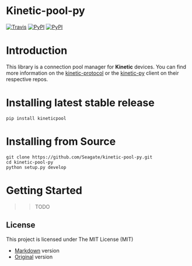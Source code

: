 # **Kinetic-pool-py**
[![Travis](https://img.shields.io/travis/Seagate/kinetic-pool-py.svg)](https://travis-ci.org/Seagate/kinetic-pool-py)
[![PyPI](https://img.shields.io/pypi/v/kinetic-pool.svg)](https://pypi.python.org/pypi/kineticpool/)
[![PyPI](https://img.shields.io/pypi/l/kinetic-pool.svg)](https://github.com/Seagate/kinetic-pool-py/blob/master/LICENSE/mit.md)

Introduction
============
This library is a connection pool manager for **Kinetic** devices. 
You can find more information on the [kinetic-protocol] or the [kinetic-py] client on their respective repos. 

[kinetic-protocol]:(https://github.com/Seagate/kinetic-protocol)
[kinetic-py]:(https://github.com/Seagate/kinetic-py)

Installing latest stable release
================================
    pip install kineticpool


Installing from Source
======================

    git clone https://github.com/Seagate/kinetic-pool-py.git
    cd kinetic-pool-py
    python setup.py develop

Getting Started
===============

>> TODO


License
-------

This project is licensed under The MIT License (MIT)
* [Markdown](LICENSE/MIT.md) version
* [Original](LICENSE/MIT.txt) version
